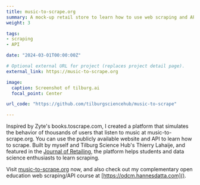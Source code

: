 ```yaml
---
title: music-to-scrape.org
summary: A mock-up retail store to learn how to use web scraping and APIs for research.
weight: 3

tags:
- scraping
- API

date: "2024-03-01T00:00:00Z"

# Optional external URL for project (replaces project detail page).
external_link: https://music-to-scrape.org

image:
  caption: Screenshot of tilburg.ai
  focal_point: Center

url_code: "https://github.com/tilburgsciencehub/music-to-scrape"

---
```


Inspired by Zyte's books.toscrape.com, I created a platform that simulates the behavior of thousands of users that listen to music at music-to-scrape.org. You can use the publicly available website and API to learn how to scrape. Built by myself and Tilburg Science Hub's Thierry Lahaije, and featured in the [Journal of Retailing](../../publication/scraping-retailing), the platform helps students and data science enthusiasts to learn scraping.

Visit [music-to-scrape.org](https://music-to-scrape.org) now, and also check out my complementary open education web scraping/API course at [https://odcm.hannesdatta.com]().